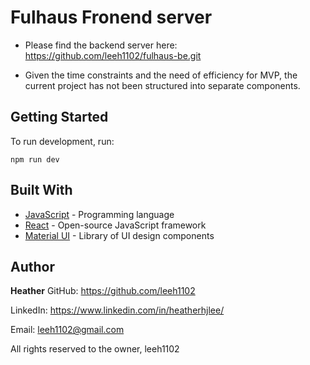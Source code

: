 # Fulhaus Fronend server

- Please find the backend server here: https://github.com/leeh1102/fulhaus-be.git

- Given the time constraints and the need of efficiency for MVP, the current project has not been structured into separate components.

## Getting Started

To run development, run:

```
npm run dev
```

## Built With

- [JavaScript](https://developer.mozilla.org/en-US/docs/Web/JavaScript) - Programming language
- [React](https://reactjs.org/) - Open-source JavaScript framework
- [Material UI](https://mui.com/) - Library of UI design components

## Author

**Heather**
GitHub: https://github.com/leeh1102

LinkedIn: https://www.linkedin.com/in/heatherhjlee/

Email: leeh1102@gmail.com

All rights reserved to the owner, leeh1102
